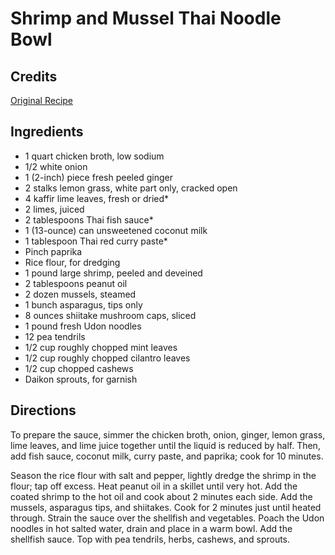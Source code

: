 # Shrimp and Mussel Thai Noodle Bowl 

## Credits

[Original Recipe](http://www.foodtv.com/foodtv/recipe/0,6255,17173,00.html "http://www.foodtv.com/foodtv/recipe/0,6255,17173,00.html")

## Ingredients

- 1 quart chicken broth, low sodium
- 1/2 white onion 
- 1 (2-inch) piece fresh peeled ginger
- 2 stalks lemon grass, white part only, cracked open
- 4 kaffir lime leaves, fresh or dried\*
- 2 limes, juiced 
- 2 tablespoons Thai fish sauce\*
- 1 (13-ounce) can unsweetened coconut milk
- 1 tablespoon Thai red curry paste\*
- Pinch paprika
- Rice flour, for dredging
- 1 pound large shrimp, peeled and deveined
- 2 tablespoons peanut oil
- 2 dozen mussels, steamed
- 1 bunch asparagus, tips only
- 8 ounces shiitake mushroom caps, sliced
- 1 pound fresh Udon noodles
- 12 pea tendrils 
- 1/2 cup roughly chopped mint leaves
- 1/2 cup roughly chopped cilantro leaves
- 1/2 cup chopped cashews
- Daikon sprouts, for garnish

## Directions

To prepare the sauce, simmer the chicken broth, onion, ginger, lemon grass, lime leaves, and lime juice together until the liquid is reduced by half. Then, add fish sauce, coconut milk, curry paste, and paprika; cook for 10 minutes.   
  
 Season the rice flour with salt and pepper, lightly dredge the shrimp in the flour; tap off excess. Heat peanut oil in a skillet until very hot. Add the coated shrimp to the hot oil and cook about 2 minutes each side. Add the mussels, asparagus tips, and shiitakes. Cook for 2 minutes just until heated through. Strain the sauce over the shellfish and vegetables. Poach the Udon noodles in hot salted water, drain and place in a warm bowl. Add the shellfish sauce. Top with pea tendrils, herbs, cashews, and sprouts.

